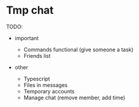 # Tmp chat

TODO:
* important
  * Commands functional (give someone a task)
  * Friends list

* other
  * Typescript
  * Files in messages
  * Temporary accounts
  * Manage chat (remove member, add time)
